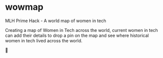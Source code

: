 # wowmap
MLH Prime Hack - A world map of women in tech

Creating a map of Women in Tech across the world, current women in tech can add their details to drop a pin on the map and see where historical women in tech lived across the world. 

:purple_heart:
